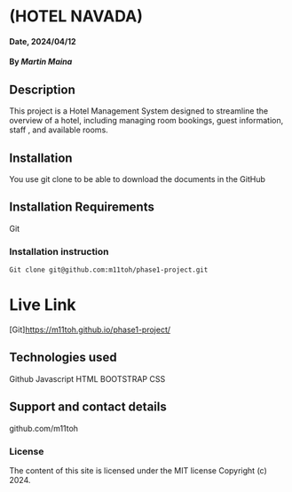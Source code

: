 # (HOTEL NAVADA)

#### Date, 2024/04/12

#### By *Martin Maina*

## Description
This project is a Hotel Management System designed to streamline the overview of a hotel, including managing room bookings, guest information, staff , and available rooms.

## Installation
You use git clone to be able to download the documents in the GitHub

## Installation Requirements
Git

### Installation instruction
```
Git clone git@github.com:m11toh/phase1-project.git

```

# Live Link
[Git]https://m11toh.github.io/phase1-project/

## Technologies used
Github
Javascript
HTML
BOOTSTRAP
CSS

## Support and contact details
github.com/m11toh

### License
The content of this site is licensed under the MIT license
Copyright (c) 2024.



















